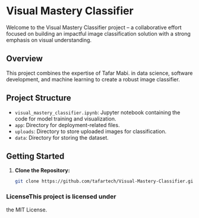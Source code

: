 # Visual Mastery Classifier

Welcome to the Visual Mastery Classifier project – a collaborative effort focused on building an impactful image classification solution with a strong emphasis on visual understanding.

## Overview

This project combines the expertise of Tafar Mabi. in data science, software development, and machine learning to create a robust image classifier.

## Project Structure

- `visual_mastery_classifier.ipynb`: Jupyter notebook containing the code for model training and visualization.
- `app`: Directory for deployment-related files.
- `uploads`: Directory to store uploaded images for classification.
- `data`: Directory for storing the dataset.

## Getting Started

1. **Clone the Repository:**
   ```bash
   git clone https://github.com/tafartech/Visual-Mastery-Classifier.git

### LicenseThis project is licensed under 
the MIT License.
